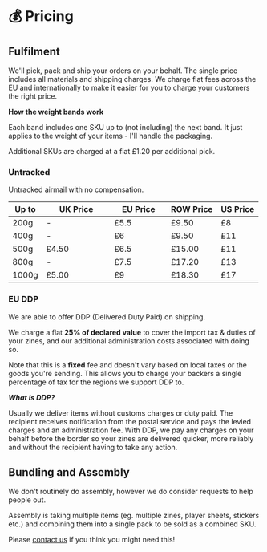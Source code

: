 # 💰 Pricing

## Fulfilment

We'll pick, pack and ship your orders on your behalf. The single price includes all materials and shipping charges. We charge flat fees across the EU and internationally to make it easier for you to charge your customers the right price.

**How the weight bands work**

Each band includes one SKU up to (not including) the next band. It just applies to the weight of your items - I'll handle the packaging.

Additional SKUs are charged at a flat £1.20 per additional pick.

### Untracked

Untracked airmail with no compensation.

<table><thead><tr><th>Up to</th><th width="120">UK Price</th><th width="97">EU Price</th><th>ROW Price</th><th>US Price</th></tr></thead><tbody><tr><td>200g</td><td>-</td><td>£5.5</td><td>£9.50</td><td>£8</td></tr><tr><td>400g</td><td>-</td><td>£6</td><td>£9.50</td><td>£11</td></tr><tr><td>500g</td><td>£4.50</td><td>£6.5</td><td>£15.00</td><td>£11</td></tr><tr><td>800g</td><td>-</td><td>£7.5</td><td>£17.20</td><td>£13</td></tr><tr><td>1000g</td><td>£5.00</td><td>£9</td><td>£18.30</td><td>£17</td></tr></tbody></table>

### EU DDP

We are able to offer DDP (Delivered Duty Paid) on shipping.&#x20;

We charge a flat **25% of declared value** to cover the import tax & duties of your zines, and our additional administration costs associated with doing so.

Note that this is a **fixed** fee and doesn't vary based on local taxes or the goods you're sending. This allows you to charge your backers a single percentage of tax for the regions we support DDP to.

_**What is DDP?**_

Usually we deliver items without customs charges or duty paid. The recipient receives notification from the postal service and pays the levied charges and an administration fee. With DDP, we pay any charges on your behalf before the border so your zines are delivered quicker, more reliably and without the recipient having to take any action.

## Bundling and Assembly

We don't routinely do assembly, however we do consider requests to help people out.

Assembly is taking multiple items (eg. multiple zines, player sheets, stickers etc.) and combining them into a single pack to be sold as a combined SKU.

Please [contact us](mailto:fulfilment@peregrinecoast.press) if you think you might need this!
